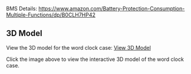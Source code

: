 BMS Details: https://www.amazon.com/Battery-Protection-Consumption-Multiple-Functions/dp/B0CLH7HP42


## 3D Model

View the 3D model for the word clock case: [View 3D Model](battery_enclosure.stl)

Click the image above to view the interactive 3D model of the word clock case.